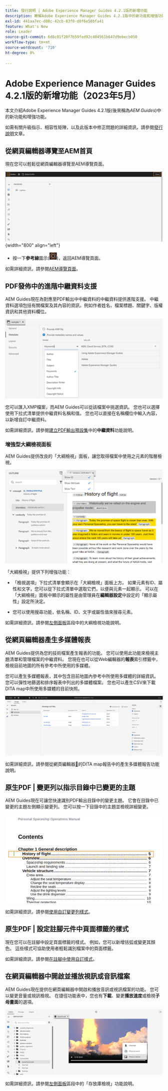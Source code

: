 ```yaml
---
title: 發行說明 | Adobe Experience Manager Guides 4.2.1版的新增功能
description: 瞭解Adobe Experience Manager Guides 4.2.1版中的新功能和增強功能
exl-id: 441aa7ec-d88c-42cb-83f0-d0f6e58bfa41
feature: What's New
role: Leader
source-git-commit: 6d8c01f20f7b59fed92c404561b647d9ebecb050
workflow-type: tm+mt
source-wordcount: '710'
ht-degree: 0%

---
```


# Adobe Experience Manager Guides 4.2.1版的新增功能（2023年5月）

本文介紹Adobe Experience Manager Guides 4.2.1版(後來稱為&#x200B;*AEM Guides*)中的新功能和增強功能。

如需有關升級指示、相容性矩陣，以及此版本中修正問題的詳細資訊，請參閱[發行說明](release-notes-4-2-1.md)文章。

## 從網頁編輯器導覽至AEM首頁

現在您可以輕鬆從網頁編輯器導覽至AEM導覽頁面。

![](assets/web-editor-launch-page.png){width="800" align="left"}

* 按一下&#x200B;**參考線**&#x200B;圖示(![](assets/aem-guides-icon.png))，返回AEM導覽頁面。


如需詳細資訊，請參閱[AEM導覽頁面](../user-guide/web-editor-launch-editor.md#id2056BG00RZJ)。

## PDF發佈中的進階中繼資料支援

AEM Guides現在為對應至PDF輸出中中繼資料的中繼資料提供進階支援。 中繼資料選項包括有關檔案及其內容的資訊，例如作者姓名、檔案標題、關鍵字、版權資訊和其他資料欄位。

<img src="assets/pdf-metadata.png" alt=" 原生pdf中繼資料">

您可以匯入XMP檔案，而AEM Guides可以從該檔案中挑選資訊。 您也可以選擇使用下拉式清單提供中繼資料名稱和值。 您也可以直接在名稱欄位中輸入內容，以新增自訂中繼資料。

如需詳細資訊，請參閱[建立PDF輸出預設集](../web-editor/native-pdf-web-editor.md)中的&#x200B;**中繼資料**&#x200B;功能說明。

### 增強型大綱檢視面板

AEM Guides提供改良的「大綱檢視」面板，讓您取得檔案中使用之元素的階層檢視。

<img src="assets/select-element-content-outline-view_cs.png" alt=" 原生pdf中繼資料">

「大綱檢視」提供下列增強功能：

* 「檢視選項」下拉式清單會顯示在「大綱檢視」面板上方。 如果元素有ID、屬性和文字，您可以從下拉式清單中選取它們，以便與元素一起顯示。 可以在「大綱檢視」面板中顯示的屬性是由管理員在&#x200B;**編輯器設定**&#x200B;中設定的「顯示屬性」設定所決定。

* 您可以使用搜尋功能，依名稱、ID、文字或屬性值來搜尋元素。

如需詳細資訊，請參閱[左側面板](../user-guide/web-editor-features.md#id2051EA0M0HS)區段中的大綱檢視功能說明。

## 從網頁編輯器產生多媒體報表

AEM Guides提供為您的技術檔案產生報表的功能。  您可以使用此功能來檢視主題清單和管理檔案的中繼資料。 您現在也可以從Web編輯器的&#x200B;**報表**&#x200B;索引標籤中，檢視目前地圖的所有參考中所使用的多媒體。

您可以產生多媒體報表，其中包含目前地圖內參考中所使用多媒體的詳細資訊。 您可以彈性地篩選和排序報表中列出的多媒體檔案。
您也可以產生CSV來下載DITA map中所使用多媒體的目前快照。

<img src="assets/web-editor-reports-multimedia.png" alt="多媒體報告" width="600">

如需詳細資訊，請參閱從網頁編輯器[&#128279;](../user-guide/reports-web-editor.md)的DITA map報告中的產生多媒體報告功能說明。

## 原生PDF | 變更列以指示目錄中已變更的主題

AEM Guides現在可讓您快速識別PDF輸出目錄中的變更主題。  它會在目錄中已變更的主題左側顯示變更列。 您可以按一下目錄中的主題並檢視詳細變更。

<img src="assets/change-marker-toc.png" alt="在目錄中變更標籤 " width="500">

如需詳細資訊，請參閱[使用自訂變更列樣式](../native-pdf/change-bar-style.md)。



## 原生PDF | 設定註腳元件中頁面標籤的樣式

現在您可以在註腳中設定頁面標籤的樣式。 例如，您可以新增括弧或變更其顏色。 這些樣式可協助使用者輕鬆識別檔案中的頁面標籤。

如需詳細資訊，請參閱[在註腳中使用自訂樣式](../native-pdf/footnote-number-style.md)。

## 在網頁編輯器中開啟並播放視訊或音訊檔案

AEM Guides現在提供在網頁編輯器中開啟和播放音訊或視訊檔案的功能。 您可以變更音量或視訊檢視。 在捷徑功能表中，您也有&#x200B;**下載**、變更&#x200B;**播放速度**&#x200B;或檢視&#x200B;**子母畫面**&#x200B;的選項。

<img src="assets/video-web-editor.png" alt="播放視訊" width="600">

如需詳細資訊，請參閱[左側面板](../user-guide/web-editor-features.md#id2051EA0M0HS)區段中的「存放庫檢視」功能說明。
